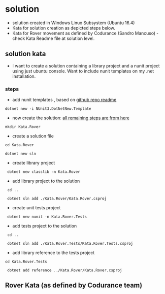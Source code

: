 # solution
- solution created in Windows Linux Subsystem (Ubuntu 16.4)
- Kata for solution creation as depicted steps below.
- Kata for Rover movement as defined by Codurance (Sandro Mancuso) - check Kata Readme file at solution level.

## solution kata
- I want to create a solution containing a library project and a nunit project using just ubuntu console. Want to include nunit templates on my .net installation.

### steps
- add nunit templates , based on [github repo readme](https://github.com/nunit/dotnet-new-nunit)

``` dotnet new -i NUnit3.DotNetNew.Template ```

- now create the solution: [all remaining steps are from here](https://docs.microsoft.com/en-gb/dotnet/core/testing/unit-testing-with-dotnet-test#creating-the-source-project)

``` mkdir Kata.Rover ```

- create a solution file

``` cd Kata.Rover ```

``` dotnet new sln ```

- create library project

``` dotnet new classlib -n Kata.Rover```

- add library project to the solution

``` cd ..```

``` dotnet sln add ./Kata.Rover/Kata.Rover.csproj```

- create unit tests project

``` dotnet new nunit -n Kata.Rover.Tests```

- add tests project to the solution

``` cd ..```

``` dotnet sln add ./Kata.Rover.Tests/Kata.Rover.Tests.csproj```

- add library reference to the tests project

``` cd Kata.Rover.Tests ```

``` dotnet add reference ../Kata.Rover/Kata.Rover.csproj```

## Rover Kata (as defined by Codurance team)    
